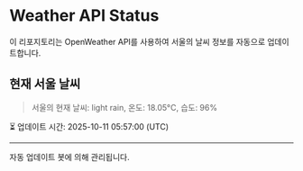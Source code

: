 
# Weather API Status

이 리포지토리는 OpenWeather API를 사용하여 서울의 날씨 정보를 자동으로 업데이트합니다.

## 현재 서울 날씨
> 서울의 현재 날씨: light rain, 온도: 18.05°C, 습도: 96%

⏳ 업데이트 시간: 2025-10-11 05:57:00 (UTC)

---
자동 업데이트 봇에 의해 관리됩니다.
